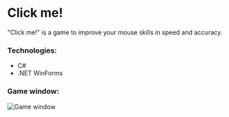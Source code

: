 # Click me!
"Click me!" is a game to improve your mouse skills in speed and accuracy.
### Technologies:
* C#
* .NET WinForms

### Game window:
![Game window](https://lh3.googleusercontent.com/UITLV5DsPHVQFEZ73UYkJFq_QO0s0HxJLFOvlWbvg59WoBYPW75T71z33MOZU_6fZ5yuDF0iiTwGoGwPRa7XJBgN2uQjxLwIk40033Dz3Ows6x_LTUWipfQivD7rj0VPL4CCrEzHzeBdO9MjM1vcqOKVyeLCNV9HQlIL_RNujhA-jRq56zdnZuVVrAD-fxxg-xBGbWDCkJ4M88TxNvrMBPLWzoC7WFhlCK_N12bgLafUKp_4moW1Qg-Ee8AlJTxwFXyB6IaknAlRXDtvzVY7U1uDDqvP0Acyt2KzRxvVeFIsb6QYTnUHGg5OsY1Qk79o2H-IMEbd3NMhjjiu-GyTJ_JIh5CIkPku32uuEGReOrPvEJpGmk8aH5lPPcgUly8ZDSFsCQU3gTkz3UqwqoO9DcAM45s9ZLAz2yWUzBi5sonThFXPMrSxOlrOFIsGvelKoHgb1K4eFYlP7-raF3RGHc663dDEw_gBuizMCE5QKKymoTUoqp0mssn2wubvoBhxkt5c2T5gR47_w_lUJcGWX-EuPodPcIjhyNHuq6JsvNx_BQCaM3HJVBAcXylupzRX4MkUIjgPbg3ZWV-xc92kyNSCkY9JSK5wLlVjsWMspM608qAb7BElPFFpkegmDWxDJ66f5lNojiHRWm5-yxvaW-pQEBu-cnGmg7W3nyZH_Ih1UEW7VzeRzQ=w742-h587-no)
